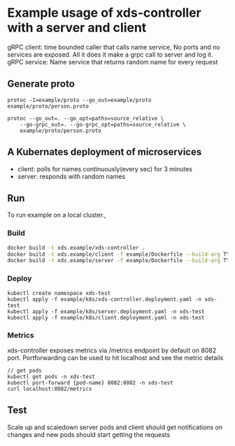 # Example usage of xds-controller with a server and client

gRPC client: time bounded caller that calls name service, No ports and no services are exposed. All it does it make a grpc call to server and log it.
gRPC service: Name service that returns random name for every request


## Generate proto
```
protoc -I=example/proto --go_out=example/proto example/proto/person.proto

protoc --go_out=. --go_opt=paths=source_relative \
    --go-grpc_out=. --go-grpc_opt=paths=source_relative \
    example/proto/person.proto
```

## A Kubernates deployment of microservices
- client: polls for names continuously(every sec) for 3 minutes
- server: responds with random names

## Run
To run example on a local cluster.,

### Build
```bash
docker build -t xds.example/xds-controller .
docker build -t xds.example/client -f example/Dockerfile --build-arg TYPE=client example
docker build -t xds.example/server -f example/Dockerfile --build-arg TYPE=server example

```
### Deploy
```
kubectl create namespace xds-test
kubectl apply -f example/k8s/xds-controller.deployment.yaml -n xds-test
kubectl apply -f example/k8s/server.deployment.yaml -n xds-test
kubectl apply -f example/k8s/client.deployment.yaml -n xds-test
```
### Metrics
xds-controller exposes metrics via /metrics endpoint by default on 8082 port. Portforwarding can be used to hit localhost and see the metric details

```
// get pods 
kubectl get pods -n xds-test
kubectl port-forward {pod-name} 8082:8082 -n xds-test
curl localhost:8082/metrics
 ```

## Test
Scale up and scaledown server pods and client should get notifications on changes and new pods should start getting
the requests
